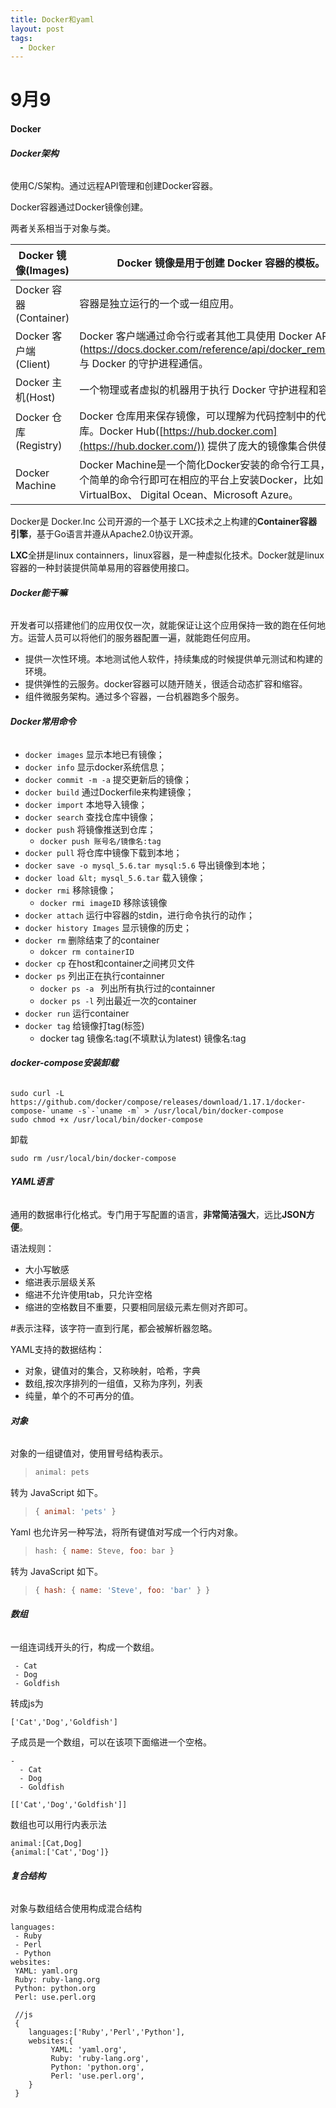 ```yaml
---
title: Docker和yaml
layout: post
tags:
  - Docker
---
```


# **9月9**

#### **Docker**

###### **Docker架构**

使用C/S架构。通过远程API管理和创建Docker容器。

Docker容器通过Docker镜像创建。

两者关系相当于对象与类。

| Docker 镜像(Images)    | Docker 镜像是用于创建 Docker 容器的模板。                    |
| ---------------------- | ------------------------------------------------------------ |
| Docker 容器(Container) | 容器是独立运行的一个或一组应用。                             |
| Docker 客户端(Client)  | Docker 客户端通过命令行或者其他工具使用 Docker API (https://docs.docker.com/reference/api/docker_remote_api) 与 Docker 的守护进程通信。 |
| Docker 主机(Host)      | 一个物理或者虚拟的机器用于执行 Docker 守护进程和容器。       |
| Docker 仓库(Registry)  | Docker 仓库用来保存镜像，可以理解为代码控制中的代码仓库。Docker Hub([https://hub.docker.com](https://hub.docker.com/)) 提供了庞大的镜像集合供使用。 |
| Docker Machine         | Docker Machine是一个简化Docker安装的命令行工具，通过一个简单的命令行即可在相应的平台上安装Docker，比如VirtualBox、 Digital Ocean、Microsoft Azure。 |

Docker是 Docker.Inc 公司开源的一个基于 LXC技术之上构建的**Container容器引擎**，基于Go语言并遵从Apache2.0协议开源。

**LXC**全拼是linux containners，linux容器，是一种虚拟化技术。Docker就是linux容器的一种封装提供简单易用的容器使用接口。

###### **Docker能干嘛**

开发者可以搭建他们的应用仅仅一次，就能保证让这个应用保持一致的跑在任何地方。运营人员可以将他们的服务器配置一遍，就能跑任何应用。

- 提供一次性环境。本地测试他人软件，持续集成的时候提供单元测试和构建的环境。
- 提供弹性的云服务。docker容器可以随开随关，很适合动态扩容和缩容。
- 组件微服务架构。通过多个容器，一台机器跑多个服务。

###### **Docker常用命令**

- `docker images` 显示本地已有镜像；
- `docker info` 显示docker系统信息；
- `docker commit -m -a` 提交更新后的镜像；
- `docker build` 通过Dockerfile来构建镜像；
- `docker import` 本地导入镜像；
- `docker search` 查找仓库中镜像；
- `docker push` 将镜像推送到仓库；
  - ``docker push 账号名/镜像名:tag`` 
- `docker pull` 将仓库中镜像下载到本地；
- `docker save -o mysql_5.6.tar mysql:5.6` 导出镜像到本地；
- `docker load &lt; mysql_5.6.tar` 载入镜像；
- `docker rmi` 移除镜像；
  - ``docker rmi imageID`` 移除该镜像
- `docker attach` 运行中容器的stdin，进行命令执行的动作；
- `docker history Images` 显示镜像的历史；
- ``docker rm`` 删除结束了的container
  - ``dokcer rm containerID``
- ``docker cp`` 在host和container之间拷贝文件
- ``docker ps`` 列出正在执行containner
  - ``docker ps -a `` 列出所有执行过的containner
  - ``docker ps -l`` 列出最近一次的container
- ``docker run`` 运行container
- ``docker tag`` 给镜像打tag(标签)
  - docker tag 镜像名:tag(不填默认为latest) 镜像名:tag



###### **docker-compose安装卸载**

```
sudo curl -L https://github.com/docker/compose/releases/download/1.17.1/docker-compose-`uname -s`-`uname -m` > /usr/local/bin/docker-compose
sudo chmod +x /usr/local/bin/docker-compose
```

卸载

```
sudo rm /usr/local/bin/docker-compose
```



###### **YAML语言**

通用的数据串行化格式。专门用于写配置的语言，**非常简洁强大**，远比**JSON方便**。

语法规则：

- 大小写敏感
- 缩进表示层级关系
- 缩进不允许使用tab，只允许空格
- 缩进的空格数目不重要，只要相同层级元素左侧对齐即可。

#表示注释，该字符一直到行尾，都会被解析器忽略。

YAML支持的数据结构：

- 对象，键值对的集合，又称映射，哈希，字典
- 数组,按次序排列的一组值，又称为序列，列表
- 纯量，单个的不可再分的值。

###### **对象**

对象的一组键值对，使用冒号结构表示。

> ```javascript
> animal: pets
> ```

转为 JavaScript 如下。

> ```javascript
> { animal: 'pets' }
> ```

Yaml 也允许另一种写法，将所有键值对写成一个行内对象。

> ```javascript
> hash: { name: Steve, foo: bar } 
> ```

转为 JavaScript 如下。

> ```javascript
> { hash: { name: 'Steve', foo: 'bar' } }
> ```

###### **数组**

一组连词线开头的行，构成一个数组。

```
 - Cat
 - Dog
 - Goldfish
```

转成js为

```
['Cat','Dog','Goldfish']
```

子成员是一个数组，可以在该项下面缩进一个空格。

```
- 
  - Cat
  - Dog
  - Goldfish
```

```
[['Cat','Dog','Goldfish']]
```

数组也可以用行内表示法

```
animal:[Cat,Dog]
{animal:['Cat','Dog']}
```

###### **复合结构**

对象与数组结合使用构成混合结构

```
languages:
 - Ruby
 - Perl
 - Python 
websites:
 YAML: yaml.org 
 Ruby: ruby-lang.org 
 Python: python.org 
 Perl: use.perl.org 
 
 //js
 {
 	languages:['Ruby','Perl','Python'],
 	websites:{
 		 YAML: 'yaml.org',
 		 Ruby: 'ruby-lang.org',
 		 Python: 'python.org',
 		 Perl: 'use.perl.org',
 	}
 }
```